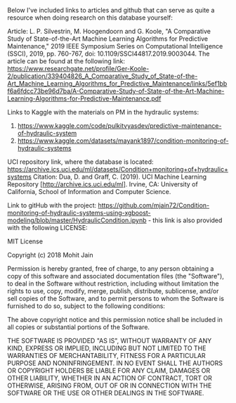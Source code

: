 Below I've included links to articles and github that can serve as quite a resource when doing research on this database yourself:

Article: L. P. Silvestrin, M. Hoogendoorn and G. Koole, "A Comparative Study of State-of-the-Art Machine Learning Algorithms for Predictive Maintenance," 2019 IEEE Symposium Series on Computational Intelligence (SSCI), 2019, pp. 760-767, doi: 10.1109/SSCI44817.2019.9003044. 
The article can be found at the following link: https://www.researchgate.net/profile/Ger-Koole-2/publication/339404826_A_Comparative_Study_of_State-of-the-Art_Machine_Learning_Algorithms_for_Predictive_Maintenance/links/5ef1bbf6a6fdcc73be96d7ba/A-Comparative-Study-of-State-of-the-Art-Machine-Learning-Algorithms-for-Predictive-Maintenance.pdf


Links to Kaggle with the materials on PM in the hydraulic systems:
1) https://www.kaggle.com/code/pulkitvyasdev/predictive-maintenance-of-hydraulic-system
2) https://www.kaggle.com/datasets/mayank1897/condition-monitoring-of-hydraulic-systems

UCI repository link, where the database is located: https://archive.ics.uci.edu/ml/datasets/Condition+monitoring+of+hydraulic+systems 
Citation: Dua, D. and Graff, C. (2019). UCI Machine Learning Repository [http://archive.ics.uci.edu/ml]. Irvine, CA: University of California, School of Information and Computer Science.


Link to gitHub with the project: https://github.com/mjain72/Condition-monitoring-of-hydraulic-systems-using-xgboost-modeling/blob/master/HydraulicCondition.ipynb - this link is also provided with the following LICENSE: 

MIT License

Copyright (c) 2018 Mohit Jain

Permission is hereby granted, free of charge, to any person obtaining a copy
of this software and associated documentation files (the "Software"), to deal
in the Software without restriction, including without limitation the rights
to use, copy, modify, merge, publish, distribute, sublicense, and/or sell
copies of the Software, and to permit persons to whom the Software is
furnished to do so, subject to the following conditions:

The above copyright notice and this permission notice shall be included in all
copies or substantial portions of the Software.

THE SOFTWARE IS PROVIDED "AS IS", WITHOUT WARRANTY OF ANY KIND, EXPRESS OR
IMPLIED, INCLUDING BUT NOT LIMITED TO THE WARRANTIES OF MERCHANTABILITY,
FITNESS FOR A PARTICULAR PURPOSE AND NONINFRINGEMENT. IN NO EVENT SHALL THE
AUTHORS OR COPYRIGHT HOLDERS BE LIABLE FOR ANY CLAIM, DAMAGES OR OTHER
LIABILITY, WHETHER IN AN ACTION OF CONTRACT, TORT OR OTHERWISE, ARISING FROM,
OUT OF OR IN CONNECTION WITH THE SOFTWARE OR THE USE OR OTHER DEALINGS IN THE
SOFTWARE. 